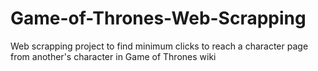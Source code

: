 # Game-of-Thrones-Web-Scrapping
Web scrapping project to find minimum clicks to reach a character page from another's character in Game of Thrones wiki
